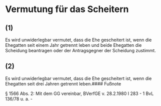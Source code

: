 # Vermutung für das Scheitern



## (1)

 Es wird unwiderlegbar vermutet, dass die Ehe gescheitert ist, wenn die Ehegatten seit einem Jahr getrennt leben und beide Ehegatten die Scheidung beantragen oder der Antragsgegner der Scheidung zustimmt.

## (2)

 Es wird unwiderlegbar vermutet, dass die Ehe gescheitert ist, wenn die Ehegatten seit drei Jahren getrennt leben.#### Fußnote

§ 1566 Abs. 2: Mit dem GG vereinbar, BVerfGE v. 28.2.1980 I 283 - 1 BvL 136/78 u. a. - 

